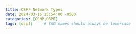 ```yaml
---
title: OSPF Network Types
date: 2024-03-16 15:54:00 -0500
categories: [CCNP,OSPF]
tags: [ospf]     # TAG names should always be lowercase
---
```


